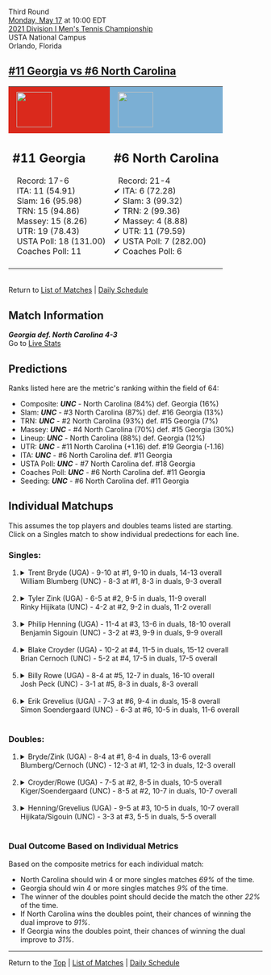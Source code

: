 Third Round[](#top)<a name="top"></a>  
[Monday, May 17](../../schedule/05-17.md) at 10:00 EDT  
[2021 Division I Men's Tennis Championship](../index.md)  
USTA National Campus  
Orlando, Florida  
## [#11 Georgia vs #6 North Carolina](https://www.ncaa.com/game/5833423)  

<table><tr style="background-color: #d9d9d9 !important"><td style="background-color: #DA291C !important"><img src="https://www.ncaa.com/sites/default/files/images/logos/schools/g/georgia.70.png" width="70" height="70" style="padding: 8px;" /></td><td style="background-color: #7BAFD4 !important"><img src="https://www.ncaa.com/sites/default/files/images/logos/schools/n/north-carolina.70.png" width="70" height="70" style="padding: 8px;" /></td></tr><tr>
<td>  

<h2>#11 Georgia</h2>  
&nbsp; Record: 17-6<br>  
&nbsp; ITA: 11 (54.91)<br>  
&nbsp; Slam: 16 (95.98)<br>  
&nbsp; TRN: 15 (94.86)<br>  
&nbsp; Massey: 15 (8.26)<br>  
&nbsp; UTR: 19 (78.43)<br>  
&nbsp; USTA Poll: 18 (131.00)<br>  
&nbsp; Coaches Poll: 11<br>  
<br>  

</td>
<td>  

<h2>#6 North Carolina</h2>  
&nbsp; Record: 21-4<br>  
&#10004; ITA: 6 (72.28)<br>  
&#10004; Slam: 3 (99.32)<br>  
&#10004; TRN: 2 (99.36)<br>  
&#10004; Massey: 4 (8.88)<br>  
&#10004; UTR: 11 (79.59)<br>  
&#10004; USTA Poll: 7 (282.00)<br>  
&#10004; Coaches Poll: 6<br>  
<br>  

</td>
</tr></table>  


<br>Return to [List of Matches](../index.md) &#124; [Daily Schedule](../../schedule/05-17.md)

## Match Information  
***Georgia def. North Carolina 4-3***  
Go to [Live Stats](http://scores.tennisticker.de/usa/ustanc/conf/league/sb.html?tournid=776&clubid=584-255&cn1=UNC&cn2=Georgia&ci1=584&ci2=255&lid=82)  

## Predictions  

Ranks listed here are the metric's ranking within the field of 64:  
- Composite: ***UNC*** - North Carolina (84%) def. Georgia (16%)  
- Slam: ***UNC*** - #3 North Carolina (87%) def. #16 Georgia (13%)  
- TRN: ***UNC*** - #2 North Carolina (93%) def. #15 Georgia (7%)  
- Massey: ***UNC*** - #4 North Carolina (70%) def. #15 Georgia (30%)  
- Lineup: ***UNC*** - North Carolina (88%) def. Georgia (12%)  
- UTR: ***UNC*** - #11 North Carolina (+1.16) def. #19 Georgia (-1.16)  
- ITA: ***UNC*** - #6 North Carolina def. #11 Georgia  
- USTA Poll: ***UNC*** - #7 North Carolina def. #18 Georgia  
- Coaches Poll: ***UNC*** - #6 North Carolina def. #11 Georgia  
- Seeding: ***UNC*** - #6 North Carolina def. #11 Georgia  

## Individual Matchups  
This assumes the top players and doubles teams listed are starting.  
Click on a Singles match to show individual predections for each line.  

### Singles:  

<ol>
<li><details>
<summary markdown="span">Trent Bryde (UGA) - 9-10 at #1, 9-10 in duals, 14-13 overall<br>William Blumberg (UNC) - 8-3 at #1, 8-3 in duals, 9-3 overall</summary>
<h4>Predictions</h4><ul>
<li>Composite: <b><i>UNC</i></b> - Blumberg (75%) def. Bryde (25%)</li>  
<li>Slam: <b><i>UNC</i></b> - Blumberg (79%) def. Bryde (21%)</li>  
<li>TRN: <b><i>UNC</i></b> - Blumberg (82%) def. Bryde (18%)</li>  
<li>Massey: <b><i>UNC</i></b> - Blumberg (66%) def. Bryde (34%)</li>  
<li>UTR: <b><i>UNC</i></b> - Blumberg (70%) def. Bryde (30%)</li>  
<li>ITA: <b><i>UGA</i></b> - Bryde (36.71) def. Blumberg (21.87)</li>  
</ul>
</details>&nbsp;</li>
<li><details>
<summary markdown="span">Tyler Zink (UGA) - 6-5 at #2, 9-5 in duals, 11-9 overall<br>Rinky Hijikata (UNC) - 4-2 at #2, 9-2 in duals, 11-2 overall</summary>
<h4>Predictions</h4><ul>
<li>Composite: <b><i>UNC</i></b> - Hijikata (80%) def. Zink (20%)</li>  
<li>Slam: <b><i>UNC</i></b> - Hijikata (76%) def. Zink (24%)</li>  
<li>TRN: <b><i>UNC</i></b> - Hijikata (82%) def. Zink (18%)</li>  
<li>Massey: <b><i>UNC</i></b> - Hijikata (77%) def. Zink (23%)</li>  
<li>UTR: <b><i>UNC</i></b> - Hijikata (85%) def. Zink (15%)</li>  
<li>ITA: <b><i>UNC</i></b> - Hijikata (27.96) def. Zink (25.30)</li>  
</ul>
</details>&nbsp;</li>
<li><details>
<summary markdown="span">Philip Henning (UGA) - 11-4 at #3, 13-6 in duals, 18-10 overall<br>Benjamin Sigouin (UNC) - 3-2 at #3, 9-9 in duals, 9-9 overall</summary>
<h4>Predictions</h4><ul>
<li>Composite: <b><i>UGA</i></b> - Henning (63%) def. Sigouin (37%)</li>  
<li>Slam: <b><i>UNC</i></b> - Sigouin (51%) def. Henning (49%)</li>  
<li>TRN: <b><i>UGA</i></b> - Henning (57%) def. Sigouin (43%)</li>  
<li>Massey: <b><i>UGA</i></b> - Henning (68%) def. Sigouin (32%)</li>  
<li>UTR: <b><i>UGA</i></b> - Henning (77%) def. Sigouin (23%)</li>  
<li>ITA: <b><i>UGA</i></b> - Henning (31.73) def. Sigouin (13.85)</li>  
</ul>
</details>&nbsp;</li>
<li><details>
<summary markdown="span">Blake Croyder (UGA) - 10-2 at #4, 11-5 in duals, 15-12 overall<br>Brian Cernoch (UNC) - 5-2 at #4, 17-5 in duals, 17-5 overall</summary>
<h4>Predictions</h4><ul>
<li>Composite: <b><i>UNC</i></b> - Cernoch (79%) def. Croyder (21%)</li>  
<li>Slam: <b><i>UNC</i></b> - Cernoch (80%) def. Croyder (20%)</li>  
<li>TRN: <b><i>UNC</i></b> - Cernoch (80%) def. Croyder (20%)</li>  
<li>Massey: <b><i>UNC</i></b> - Cernoch (75%) def. Croyder (25%)</li>  
<li>UTR: <b><i>UNC</i></b> - Cernoch (82%) def. Croyder (18%)</li>  
<li>ITA: <b><i>UNC</i></b> - Cernoch (12.67) def. Croyder (4.08)</li>  
</ul>
</details>&nbsp;</li>
<li><details>
<summary markdown="span">Billy Rowe (UGA) - 8-4 at #5, 12-7 in duals, 16-10 overall<br>Josh Peck (UNC) - 3-1 at #5, 8-3 in duals, 8-3 overall</summary>
<h4>Predictions</h4><ul>
<li>Composite: <b><i>UNC</i></b> - Peck (73%) def. Rowe (27%)</li>  
<li>Slam: <b><i>UNC</i></b> - Peck (70%) def. Rowe (30%)</li>  
<li>TRN: <b><i>UNC</i></b> - Peck (69%) def. Rowe (31%)</li>  
<li>Massey: <b><i>UNC</i></b> - Peck (73%) def. Rowe (27%)</li>  
<li>UTR: <b><i>UNC</i></b> - Peck (81%) def. Rowe (19%)</li>  
<li>ITA: <b><i>UNC</i></b> - Peck (4.29) def. Rowe (1.84)</li>  
</ul>
</details>&nbsp;</li>
<li><details>
<summary markdown="span">Erik Grevelius (UGA) - 7-3 at #6, 9-4 in duals, 15-8 overall<br>Simon Soendergaard (UNC) - 6-3 at #6, 10-5 in duals, 11-6 overall</summary>
<h4>Predictions</h4><ul>
<li>Composite: <b><i>UNC</i></b> - Soendergaard (54%) def. Grevelius (46%)</li>  
<li>Slam: <b><i>UNC</i></b> - Soendergaard (60%) def. Grevelius (40%)</li>  
<li>TRN: <b><i>UNC</i></b> - Soendergaard (61%) def. Grevelius (39%)</li>  
<li>Massey: <b><i>UNC</i></b> - Soendergaard (50%) def. Grevelius (50%)</li>  
<li>UTR: <b><i>UGA</i></b> - Grevelius (53%) def. Soendergaard (47%)</li>  
<li>ITA: <b><i>UNC</i></b> - Soendergaard (3.62) def. Grevelius (2.48)</li>  
</ul>
</details>&nbsp;</li>
</ol>

### Doubles:  

<ol>
<li><details>
<summary markdown="span">Bryde/Zink (UGA) - 8-4 at #1, 8-4 in duals, 13-6 overall<br>Blumberg/Cernoch (UNC) - 12-3 at #1, 12-3 in duals, 12-3 overall</summary>
<br>Sorry, we don't have any metrics for this match
</details>&nbsp;</li>
<li><details>
<summary markdown="span">Croyder/Rowe (UGA) - 7-5 at #2, 8-5 in duals, 10-5 overall<br>Kiger/Soendergaard (UNC) - 8-5 at #2, 10-7 in duals, 10-7 overall</summary>
<br>Sorry, we don't have any metrics for this match
</details>&nbsp;</li>
<li><details>
<summary markdown="span">Henning/Grevelius (UGA) - 9-5 at #3, 10-5 in duals, 10-7 overall<br>Hijikata/Sigouin (UNC) - 3-3 at #3, 5-5 in duals, 5-5 overall</summary>
<br>Sorry, we don't have any metrics for this match
</details>&nbsp;</li>
</ol>

### Dual Outcome Based on Individual Metrics  
  
Based on the composite metrics for each individual match:  
- North Carolina should win 4 or more singles matches *69%* of the time.  
- Georgia should win 4 or more singles matches *9%* of the time.  
- The winner of the doubles point should decide the match the other *22%* of the time.  
- If North Carolina wins the doubles point, their chances of winning the dual improve to *91%*.  
- If Georgia wins the doubles point, their chances of winning the dual improve to *31%*.  
  
------

Return to the [Top](#top) &#124; [List of Matches](../index.md) &#124; [Daily Schedule](../../schedule/05-17.md)  
